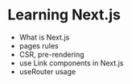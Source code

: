 # Learning Next.js

- What is Next.js
- pages rules
- CSR, pre-rendering
- use Link components in Next.js
- useRouter usage
